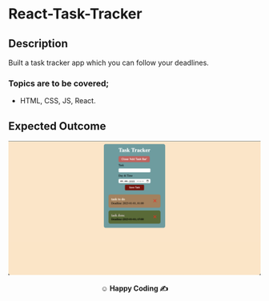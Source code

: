 # React-Task-Tracker

## Description

Built a task tracker app which you can follow your deadlines.

### Topics are to be covered;

- HTML, CSS, JS, React.

## Expected Outcome

**<div align="center">![Project Snapshot](snapshot.png)</div>**

**<p align="center">&#9786; Happy Coding &#9997;</p>**
